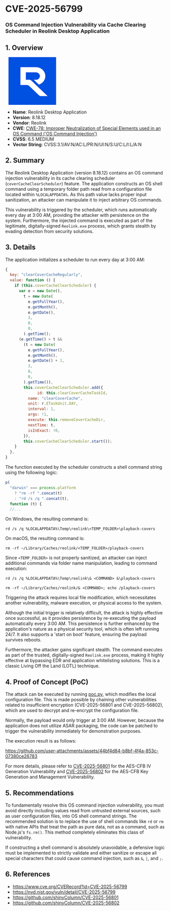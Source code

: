 # CVE-2025-56799
### OS Command Injection Vulnerability via Cache Clearing Scheduler in Reolink Desktop Application
## 1. Overview

<img src="images/reolink-icon.png" alt="Reolink Icon" align="left" width="150" hspace="10"/>
<br clear="left"/>

- **Name**: Reolink Desktop Application
- **Version**: 8.18.12
- **Vendor**: Reolink
- **CWE**: [CWE-78: Improper Neutralization of Special Elements used in an OS Command ('OS Command Injection')](https://cwe.mitre.org/data/definitions/78.html)  
- **CVSS**: 6.5 MEDIUM
- **Vector String**: CVSS:3.1/AV:N/AC:L/PR:N/UI:N/S:U/C:L/I:L/A:N
## 2. Summary
The Reolink Desktop Application (version 8.18.12) contains an OS command injection vulnerability in its cache clearing scheduler (`coverCacheClearScheduler`) feature. The application constructs an OS shell command using a temporary folder path read from a configuration file located within `%LOCALAPPDATA%`. As this path value lacks proper input sanitization, an attacker can manipulate it to inject arbitrary OS commands.

This vulnerability is triggered by the scheduler, which runs automatically every day at 3:00 AM, providing the attacker with persistence on the system. Furthermore, the injected command is executed as part of the legitimate, digitally-signed `Reolink.exe` process, which grants stealth by evading detection from security solutions.

## 3. Details
The application initializes a scheduler to run every day at 3:00 AM:
```javascript
{
  key: "clearCoverCacheRegularly",
  value: function () {
    if (this.coverCacheClearScheduler) {
      var e = new Date(),
        t = new Date(
          e.getFullYear(),
          e.getMonth(),
          e.getDate(),
          3,
          0,
          0,
        ).getTime();
      (e.getTime() > t &&
        (t = new Date(
          e.getFullYear(),
          e.getMonth(),
          e.getDate() + 1,
          3,
          0,
          0,
        ).getTime()),
        this.coverCacheClearScheduler.add({
	          id: this.clearCoverCacheTaskId,
          name: "clearCoverCache",
          unit: r.ETaskUnit.DAY,
          interval: 1,
          args: !1,
          execute: this.removeCoverCacheDir,
          nextTime: t,
          isInExact: !0,
        }),
        this.coverCacheClearScheduler.start());
    }
  },
}
```
The function executed by the scheduler constructs a shell command string using the following logic:
```javascript
p(
  "darwin" === process.platform
    ? "rm -rf ".concat(t)
    : "rd /s /q ".concat(t),
  function (t) {
  //...
```
On Windows, the resulting command is:
```
rd /s /q %LOCALAPPDATA%\Temp\reolink\<TEMP_FOLDER>\playback-covers
```
On macOS, the resulting command is:
```
rm -rf ~/Library/Caches/reolink/<TEMP_FOLDER>/playback-covers
```
Since `<TEMP_FOLDER>` is not properly sanitized, an attacker can inject additional commands via folder name manipulation, leading to command execution:
```
rd /s /q %LOCALAPPDATA%\Temp\reolink\& <COMMAND> &\playback-covers
```
```
rm -rf ~/Library/Caches/reolink/& <COMMAND>; echo /playback-covers
```
Triggering the attack requires local file modification, which necessitates another vulnerability, malware execution, or physical access to the system.

Although the initial trigger is relatively difficult, the attack is highly effective once successful, as it provides persistence by re-executing the payload automatically every 3:00 AM. This persistence is further enhanced by the application's nature as a physical security tool, which is often left running 24/7. It also supports a 'start on boot' feature, ensuring the payload survives reboots.

Furthermore, the attacker gains significant stealth. The command executes as part of the trusted, digitally-signed `Reolink.exe` process, making it highly effective at bypassing EDR and application whitelisting solutions. This is a classic Living Off the Land (LOTL) technique.

## 4. Proof of Concept (PoC)
The attack can be executed by running [poc.py](poc.py), which modifies the local configuration file. This is made possible by chaining other vulnerabilities related to insufficient encryption (CVE-2025-56801 and CVE-2025-56802), which are used to decrypt and re-encrypt the configuration file.  

Normally, the payload would only trigger at 3:00 AM. However, because the application does not utilize ASAR packaging, the code can be patched to trigger the vulnerability immediately for demonstration purposes.  

The execution result is as follows:  

https://github.com/user-attachments/assets/44bf4d84-b8bf-4f4a-853c-07380ce26783

For more details, please refer to [CVE-2025-56801](https://github.com/shinyColumn/CVE-2025-56801) for the AES-CFB IV Generation Vulnerability and [CVE-2025-56802](https://github.com/shinyColumn/CVE-2025-56802) for the AES-CFB Key Generation and Management Vulnerability.

## 5. Recommendations
To fundamentally resolve this OS command injection vulnerability, you must avoid directly including values read from untrusted external sources, such as user configuration files, into OS shell command strings. The recommended solution is to replace the use of shell commands like `rd` or `rm` with native APIs that treat the path as pure data, not as a command, such as Node.js's `fs.rm()`. This method completely eliminates this class of vulnerability.  

If constructing a shell command is absolutely unavoidable, a defensive logic must be implemented to strictly validate and either sanitize or escape all special characters that could cause command injection, such as `&`, `|`, and `;`.  
## 6. References
- https://www.cve.org/CVERecord?id=CVE-2025-56799
- https://nvd.nist.gov/vuln/detail/CVE-2025-56799
- https://github.com/shinyColumn/CVE-2025-56801
- https://github.com/shinyColumn/CVE-2025-56802
